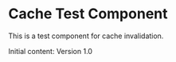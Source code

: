 # Cache Test Component

This is a test component for cache invalidation.

Initial content: Version 1.0